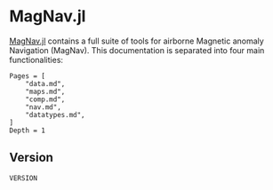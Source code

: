 # MagNav.jl

[MagNav.jl](https://github.com/MIT-AI-Accelerator/MagNav.jl) contains a full suite of tools for airborne Magnetic anomaly Navigation (MagNav). This documentation is separated into four main functionalities:

```@contents
Pages = [
    "data.md",
    "maps.md",
    "comp.md",
    "nav.md",
    "datatypes.md",
]
Depth = 1
```

## Version

```@repl
VERSION
```

